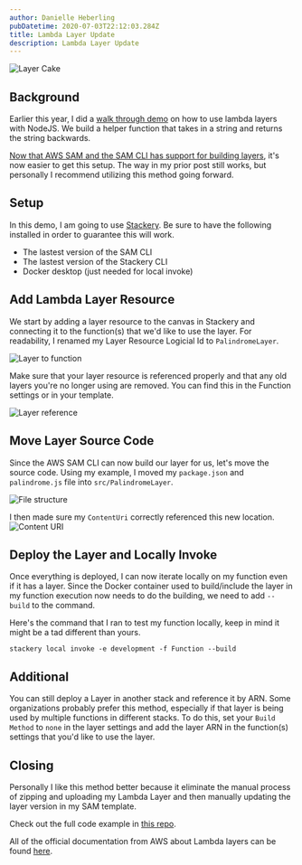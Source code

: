 ```yaml
---
author: Danielle Heberling
pubDatetime: 2020-07-03T22:12:03.284Z
title: Lambda Layer Update
description: Lambda Layer Update
---
```


![Layer Cake](/assets/layer-cake.jpg)

## Background

Earlier this year, I did a <a href="https://www.danielleheberling.xyz/blog/lambda-layer-example/" target="_blank" target="_blank" rel="noopener noreferrer">walk through demo</a> on how to use lambda layers with NodeJS. We build a helper function that takes in a string and returns the string backwards.

<a href="https://aws.amazon.com/blogs/compute/working-with-aws-lambda-and-lambda-layers-in-aws-sam/" target="_blank" target="_blank" rel="noopener noreferrer">Now that AWS SAM and the SAM CLI has support for building layers</a>, it's now easier to get this setup. The way in my prior post still works, but personally I recommend utilizing this method going forward.

## Setup

In this demo, I am going to use <a href="https://www.stackery.io/" target="_blank" target="_blank" rel="noopener noreferrer">Stackery</a>. Be sure to have the following installed in order to guarantee this will work.

- The lastest version of the SAM CLI
- The lastest version of the Stackery CLI
- Docker desktop (just needed for local invoke)

## Add Lambda Layer Resource

We start by adding a layer resource to the canvas in Stackery and connecting it to the function(s) that we'd like to use the layer. For readability, I renamed my Layer Resource Logicial Id to `PalindromeLayer`.

![Layer to function](/assets/palindrome-layer-function.png)

Make sure that your layer resource is referenced properly and that any old layers you're no longer using are removed. You can find this in the Function settings or in your template.

![Layer reference](/assets/layer-reference.png)

## Move Layer Source Code

Since the AWS SAM CLI can now build our layer for us, let's move the source code. Using my example, I moved my `package.json` and `palindrome.js` file into `src/PalindromeLayer`.

![File structure](/assets/file-structure.png)

I then made sure my `ContentUri` correctly referenced this new location.
![Content URI](/assets/content-uri.png)

## Deploy the Layer and Locally Invoke

Once everything is deployed, I can now iterate locally on my function even if it has a layer. Since the Docker container used to build/include the layer in my function execution now needs to do the building, we need to add `--build` to the command.

Here's the command that I ran to test my function locally, keep in mind it might be a tad different than yours.

```shell
stackery local invoke -e development -f Function --build
```

## Additional

You can still deploy a Layer in another stack and reference it by ARN. Some organizations probably prefer this method, especially if that layer is being used by multiple functions in different stacks. To do this, set your `Build Method` to `none` in the layer settings and add the layer ARN in the function(s) settings that you'd like to use the layer.

## Closing

Personally I like this method better because it eliminate the manual process of zipping and uploading my Lambda Layer and then manually updating the layer version in my SAM template.

Check out the full code example in <a href="https://github.com/deeheber/lambda-layer-example/tree/layer-resource" target="_blank" target="_blank" rel="noopener noreferrer">this repo</a>.

All of the official documentation from AWS about Lambda layers can be found <a href="https://docs.aws.amazon.com/lambda/latest/dg/configuration-layers.html" target="_blank" target="_blank" rel="noopener noreferrer">here</a>.
